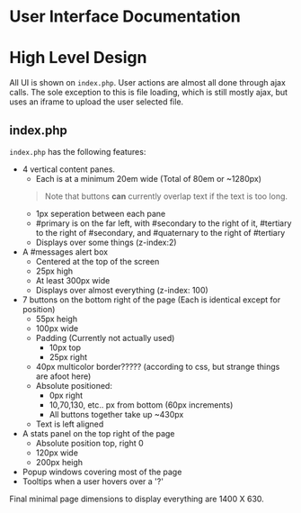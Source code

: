 # User Interface Documentation

# High Level Design

All UI is shown on `index.php`.
User actions are almost all done through ajax calls.
The sole exception to this is file loading, which is still mostly ajax, but uses an iframe to upload the user selected file.

## index.php
`index.php` has the following features:

* 4 vertical content panes.
    * Each is at a minimum 20em wide (Total of 80em or ~1280px)
    > Note that buttons **can** currently overlap text if the text is too long.
    * 1px seperation between each pane
    * #primary is on the far left, with #secondary to the right of it, #tertiary to the right of #secondary, and #quaternary to the right of #tertiary
    * Displays over some things (z-index:2)
* A #messages alert box
    * Centered at the top of the screen
    * 25px high
    * At least 300px wide
    * Displays over almost everything (z-index: 100)
* 7 buttons on the bottom right of the page (Each is identical except for position)
    * 55px heigh
    * 100px wide
    * Padding (Currently not actually used)
        * 10px top
        * 25px right
    * 40px multicolor border????? (according to css, but strange things are afoot here)
    * Absolute positioned:
        * 0px right
        * 10,70,130, etc.. px from bottom (60px increments)
        * All buttons together take up ~430px
    * Text is left aligned
* A stats panel on the top right of the page
    * Absolute position top, right 0
    * 120px wide
    * 200px heigh
* Popup windows covering most of the page
* Tooltips when a user hovers over a '?'

Final minimal page dimensions to display everything are 1400 X 630.
